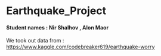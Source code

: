 # Earthquake_Project
#### Student names : Nir Shalhov , Alon Maor
We took out data from : https://www.kaggle.com/codebreaker619/earthquake-worry 
